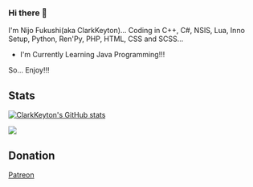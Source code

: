 ### Hi there 👋

I'm Nijo Fukushi(aka ClarkKeyton)... Coding in C++, C#, NSIS, Lua, Inno Setup, Python, Ren'Py, PHP, HTML, CSS and SCSS...

- I'm Currently Learning Java Programming!!!

So... Enjoy!!!
## Stats
[![ClarkKeyton's GitHub stats](https://github-readme-stats-sigma-five.vercel.app/api?username=ClarkKeyton)](https://github.com/ClarkKeyton/github-readme-stats) 

 <a href=""> <img align="center" src="https://github-readme-stats-sigma-five.vercel.app/api/top-langs/?username=ClarkKeyton&theme=react&line_height=40&hide=css"/> </a>

## Donation

[Patreon](https://patreon.com/NijoFukushiOfficial)
